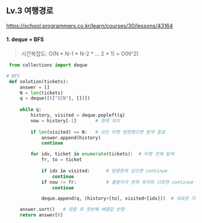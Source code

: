 ## Lv.3 여행경로

https://school.programmers.co.kr/learn/courses/30/lessons/43164

#### 1. deque + BFS
> 시간복잡도: O(N * N-1 * N-2 * ... 2 * 1) = O(N^2)

 ```python
  from collections import deque

# BFS
  def solution(tickets):  
      answer = []    
      N = len(tickets)
      q = deque([(["ICN"], [])])
      
      while q:
          history, visited = deque.popleft(q)
          now = history[-1]       # 현재 위치
          
          if len(visited) == N:   # 모든 티켓 방문했으면 탐색 종료
              answer.append(history)
              continue

          for idx, ticket in enumerate(tickets):  # 티켓 전체 탐색
              fr, to = ticket
              
              if idx in visited:      # 방문한적 있으면 continue
                  continue
              if now != fr:           # 출발지가 현재 위치와 다르면 continue
                  continue

              deque.append(q, (history+[to], visited+[idx]))  # 새로운 지역 & 방문체크

      answer.sort()   # 정렬 후 첫번째 배열값 반환
      return answer[0]
 ```

